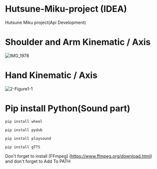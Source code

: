 # Hutsune-Miku-project (IDEA)
Hutsune Miku project(Api Development)

# Shoulder and Arm Kinematic / Axis
![IMG_1978](https://user-images.githubusercontent.com/48949523/81264998-89251d00-906c-11ea-976b-9d7c95c3708f.PNG)

# Hand Kinematic / Axis
![2-Figure1-1](https://user-images.githubusercontent.com/48949523/81265574-88d95180-906d-11ea-9dd8-9a53a5da20a8.png)

# Pip install Python(Sound part)
```
pip install wheel
```
```
pip install pydub
```
```
pip install playsound
```
```
pip install gTTS
```

Don't forget to install [FFmpeg] (https://www.ffmpeg.org/download.html) and don't forget to Add To PATH
